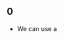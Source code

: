 ## 0
- We can use a <script> tag to add JavaScript code to a page.
- The type and language attributes are not required.
- A script in an external file can be inserted with `<script src="path/to/script.js"></script>`.
  
- As a rule, only the simplest scripts are put into HTML. More complex ones reside in separate files.
- The benefit of a separate file is that the browser will download it and **store it in its cache**, other pages that reference the same script will take it from the cache instead of downloading it, so the file is actually downloaded only once, this reduces traffic and makes pages faster.
  
- If src is set, the script content (content inside the script tag) is ignored.


## 1
- Statements are syntax constructs and commands that perform actions.
  ```javascript
  alert('Hello');
  alert('World');
  ```
- Statements can be separated with a semicolon (optional).
- A semicolon may be omitted in most cases when a line break exists, JavaScript interprets the line break as an “implicit” semicolon. This is called an `automatic semicolon insertion`.
- In most cases, a newline implies a semicolon. But “in most cases” does not mean “always”! Thus it's recommend putting semicolons between statements even if they are separated by newlines. This rule is widely adopted by the community.

- One-line comments start with two forward slash characters //.
- Multiline comments start with a forward slash and an asterisk /* and end with an asterisk and a forward slash */.
- Nested comments are not supported!
  - There may not be /*...*/ inside another /*...*/. Such code will die with an error:
 
  
## 2
- `use strict` or `use strict`, when used in any Execution context (function) of a script, that Execution context (function) of script works the “modern” way. If used in the top Global Execution context, the whole script work modern way.
- Scoping in JS is done using {}, except in case of objects.
- Modern JavaScript supports “classes” and “modules” – advanced language structures (we’ll surely get to them), that enable use strict automatically. 

  
## 3
- A variable is a “named storage” for data.
- Variable declaration and assignment.
- Declaration is done using `let`, `const`, `var` and assignment is done using `=`.
- A variable should be declared only once. A repeated declaration of the same variable is an error (in strict mode or with modern declaration tool let,const not with var).
- Naming a variable: 
  - The name must contain only letters, digits, or the symbols $ and _.
  - The first character must not be a digit.
- `Case matters and Non-Latin letters are allowed, but not recommended`
- There is a widespread practice to use constants as aliases for difficult-to-remember values that are known prior to execution. Such constants are named using capital letters and underscores. Capital-named constants are only used as aliases for “hard-coded” values.
- Don't use keywords to name variables it's not allowed.
  
  
## 4
- JavaScript, are called “dynamically typed”, meaning that there exist data types, but variables are not bound to any of them. Any var can store any type of value at any time.
  - `Value has type not variable`
- There are eight basic data types in JavaScript:
  - Number
  - BigInt
  - String
  - Boolean
  - Null
  - Undefined
  - Object
  - Symbol
- `typeof` operator returns the type of the argument.
  - As an operator: `typeof x`.
  - As a function: `typeof(x)`.
  - The result of typeof null is "object". That’s an officially recognized error in typeof behavior, coming from the early days of JavaScript and kept for compatibility. Definitely, null is not an object. It is a special value with a separate type of its own.
  - There’s no special “function” type in JavaScript. Functions belong to the object type. But typeof treats them differently, returning "function". 
- Special numeric values
  - `Infinity` represents the mathematical Infinity ∞. It is a special value that’s greater than any number.
  - `NaN` represents a computational error. It is a result of an incorrect or an undefined mathematical operation. NaN is sticky. Any further operation on NaN returns NaN.
  - `-Infinity` is a special value that’s smaller than any number.
- Doing maths is “safe” in JavaScript. We can do anything: divide by zero, treat non-numeric strings as numbers, etc. The script will never stop with a fatal error (“die”). At worst, we’ll get NaN as the result.
- JS don't have characters.
  
  
## 5
- Tools to interact with user through browser:
  - `alert(mgs)` It shows a message and waits for the user to press “OK”.
  - `prompt(title, default)` It shows a modal window with a text message, an input field for the visitor, and the buttons OK(return input)/Cancel(return null).
    - prompt accept 2 arguments: The text to show the visitor, and an optional second parameter, the initial value for the input field.
  - `confirm()` The function confirm shows a modal window with a question and two buttons: OK(return true) and Cancel(return false).
- Limitations with these interaction:
  - The exact location of the modal window is determined by the browser. Usually, it’s in the center.
  - The exact look of the window also depends on the browser. We can’t modify it.
- `alert` is for output, `prompt` is for input and `confirm` is for confirmation.
